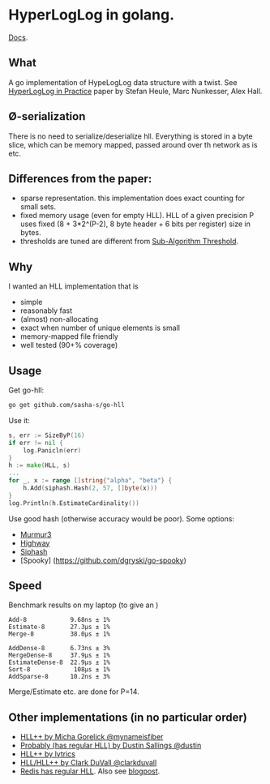 # HyperLogLog in golang.
[Docs](https://godoc.org/github.com/sasha-s/go-hll).

## What
A go implementation of HypeLogLog data structure with a twist.
See [HyperLogLog in Practice](http://research.google.com/pubs/pub40671.html) paper by Stefan Heule, Marc Nunkesser, Alex Hall.

## Ø-serialization
There is no need to serialize/deserialize hll.
Everything is stored in a byte slice, which can be memory mapped, passed around over th network as is etc.

## Differences from the paper:
* sparse representation. this implementation does exact counting for small sets.
* fixed memory usage (even for empty HLL). HLL of a given precision P uses fixed (8 + 3*2^(P-2), 8 byte header + 6 bits per register) size in bytes.
* thresholds are tuned are different from [Sub-Algorithm Threshold](https://docs.google.com/document/d/1gyjfMHy43U9OWBXxfaeG-3MjGzejW1dlpyMwEYAAWEI/view?fullscreen#heading=h.nd379k1fxnux).

## Why
I wanted an HLL implementation that is

* simple
* reasonably fast
* (almost) non-allocating
* exact when number of unique elements is small
* memory-mapped file friendly
* well tested (90+% coverage)

## Usage
Get go-hll:
```sh
go get github.com/sasha-s/go-hll
```

Use it:
```go
s, err := SizeByP(16)
if err != nil {
	log.Panicln(err)
}
h := make(HLL, s)
...
for _, x := range []string{"alpha", "beta"} {
	h.Add(siphash.Hash(2, 57, []byte(x)))
}
log.Println(h.EstimateCardinality())
```

Use good hash (otherwise accuracy would be poor). Some options:

* [Murmur3](https://github.com/spaolacci/murmur3)
* [Highway](https://github.com/dgryski/go-highway)
* [Siphash](https://github.com/dchest/siphash)
* [Spooky] (https://github.com/dgryski/go-spooky)

## Speed

Benchmark results on my laptop (to give an )
```
Add-8            9.68ns ± 1%
Estimate-8       27.3µs ± 1%
Merge-8          38.0µs ± 1%

AddDense-8       6.73ns ± 3%
MergeDense-8     37.9µs ± 1%
EstimateDense-8  22.9µs ± 1%
Sort-8            108µs ± 1%
AddSparse-8      10.2ns ± 3%
```

Merge/Estimate etc. are done for P=14.

## Other implementations (in no particular order)

* [HLL++ by Micha Gorelick @mynameisfiber](https://github.com/mynameisfiber/gohll)
* [Probably (has regular HLL) by Dustin Sallings @dustin](https://github.com/dustin/go-probably)
* [HLL++ by lytrics](https://github.com/lytics/hll)
* [HLL/HLL++ by Clark DuVall @clarkduvall](https://github.com/clarkduvall/hyperloglog)
* [Redis has regular HLL](http://download.redis.io/redis-stable/src/hyperloglog.c). Also see [blogpost](http://antirez.com/news/75).
